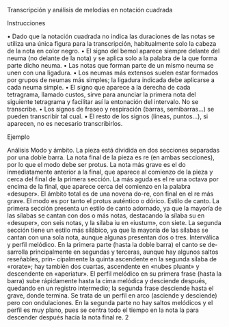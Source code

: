 Transcripción y análisis de melodías en notación cuadrada

Instrucciones

• Dado que la notación cuadrada no indica las duraciones de las notas se utiliza una única
figura para la transcripción, habitualmente solo la cabeza de la nota en color negro.
• El signo del bemol aparece siempre delante del neuma (no delante de la nota) y se aplica
solo a la palabra de la que forma parte dicho neuma.
• Las notas que forman parte de un mismo neuma se unen con una ligadura.
• Los neumas más extensos suelen estar formados por grupos de neumas más simples; la
ligadura indicada debe aplicarse a cada neuma simple.
• El signo que aparece a la derecha de cada tetragrama, llamado custos, sirve para anunciar
la primera nota del siguiente tetragrama y facilitar así la entonación del intervalo. No se
transcribe.
• Los signos de fraseo y respiración (barras, semibarras…) se pueden transcribir tal cual.
• El resto de los signos (líneas, puntos…), si aparecen, no es necesario transcribirlos.

Ejemplo

Análisis
Modo y ámbito. La pieza está dividida en dos secciones separadas por una doble barra. La
nota final de la pieza es re (en ambas secciones), por lo que el modo debe ser protus. La nota
más grave es el do inmediatamente anterior a la final, que aparece al comienzo de la pieza y
cerca del final de la primera sección. La más aguda es el re una octava por encima de la final,
que aparece cerca del comienzo en la palabra «desuper». El ámbito total es de una novena
do-re, con final en el re más grave. El modo es por tanto el protus auténtico o dórico.
Estilo de canto. La primera sección presenta un estilo de canto adornado, ya que la mayoría
de las sílabas se cantan con dos o más notas, destacando la sílaba su en «desuper», con seis
notas, y la sílaba iu en «iustum», con siete. La segunda sección tiene un estilo más silábico,
ya que la mayoría de las sílabas se cantan con una sola nota, aunque algunas presentan dos o
tres.
Interválica y perfil melódico. En la primera parte (hasta la doble barra) el canto se de-
sarrolla principalmente en segundas y terceras, aunque hay algunos saltos reseñables, prin-
cipalmente la quinta ascendente en la segunda sílaba de «rorate»; hay también dos cuartas,
ascendente en «nubes pluant» y descendente en «aperiatur». El perfil melódico en su primera
frase (hasta la barra) sube rápidamente hasta la cima melódica y desciende después, quedando
en un registro intermedio; la segunda frase desciende hasta el grave, donde termina. Se trata
de un perfil en arco (asciende y desciende) pero con ondulaciones.
En la segunda parte no hay saltos melódicos y el perfil es muy plano, pues se centra todo
el tiempo en la nota la para descender después hacia la nota final re.
2